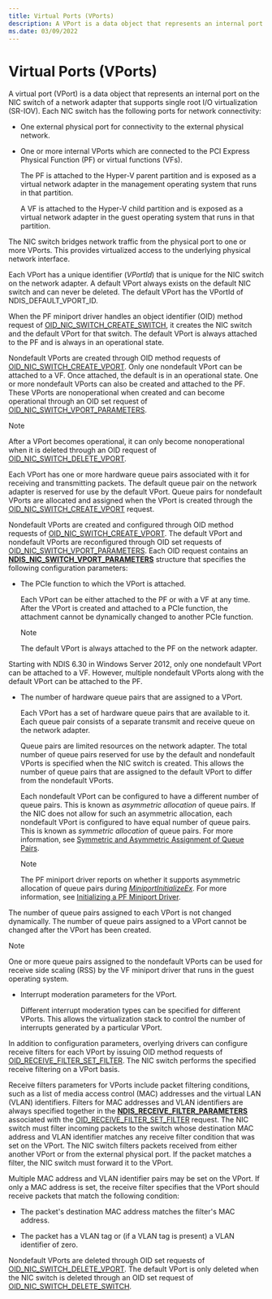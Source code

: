 ```yaml
---
title: Virtual Ports (VPorts)
description: A VPort is a data object that represents an internal port on the NIC switch of a network adapter that supports single root I/O virtualization (SR-IOV).
ms.date: 03/09/2022
---
```


# Virtual Ports (VPorts)


A virtual port (VPort) is a data object that represents an internal port on the NIC switch of a network adapter that supports single root I/O virtualization (SR-IOV). Each NIC switch has the following ports for network connectivity:

-   One external physical port for connectivity to the external physical network.

-   One or more internal VPorts which are connected to the PCI Express Physical Function (PF) or virtual functions (VFs).

    The PF is attached to the Hyper-V parent partition and is exposed as a virtual network adapter in the management operating system that runs in that partition.

    A VF is attached to the Hyper-V child partition and is exposed as a virtual network adapter in the guest operating system that runs in that partition.

The NIC switch bridges network traffic from the physical port to one or more VPorts. This provides virtualized access to the underlying physical network interface.

Each VPort has a unique identifier (*VPortId*) that is unique for the NIC switch on the network adapter. A default VPort always exists on the default NIC switch and can never be deleted. The default VPort has the VPortId of NDIS\_DEFAULT\_VPORT\_ID.

When the PF miniport driver handles an object identifier (OID) method request of [OID\_NIC\_SWITCH\_CREATE\_SWITCH](./oid-nic-switch-create-switch.md), it creates the NIC switch and the default VPort for that switch. The default VPort is always attached to the PF and is always in an operational state.

Nondefault VPorts are created through OID method requests of [OID\_NIC\_SWITCH\_CREATE\_VPORT](./oid-nic-switch-create-vport.md). Only one nondefault VPort can be attached to a VF. Once attached, the default is in an operational state. One or more nondefault VPorts can also be created and attached to the PF. These VPorts are nonoperational when created and can become operational through an OID set request of [OID\_NIC\_SWITCH\_VPORT\_PARAMETERS](./oid-nic-switch-vport-parameters.md).

> [!NOTE]
> After a VPort becomes operational, it can only become nonoperational when it is deleted through an OID request of [OID\_NIC\_SWITCH\_DELETE\_VPORT](./oid-nic-switch-delete-vport.md).



Each VPort has one or more hardware queue pairs associated with it for receiving and transmitting packets. The default queue pair on the network adapter is reserved for use by the default VPort. Queue pairs for nondefault VPorts are allocated and assigned when the VPort is created through the [OID\_NIC\_SWITCH\_CREATE\_VPORT](./oid-nic-switch-create-vport.md) request.

Nondefault VPorts are created and configured through OID method requests of [OID\_NIC\_SWITCH\_CREATE\_VPORT](./oid-nic-switch-create-vport.md). The default VPort and nondefault VPorts are reconfigured through OID set requests of [OID\_NIC\_SWITCH\_VPORT\_PARAMETERS](./oid-nic-switch-vport-parameters.md). Each OID request contains an [**NDIS\_NIC\_SWITCH\_VPORT\_PARAMETERS**](/windows-hardware/drivers/ddi/ntddndis/ns-ntddndis-_ndis_nic_switch_vport_parameters) structure that specifies the following configuration parameters:

-   The PCIe function to which the VPort is attached.

    Each VPort can be either attached to the PF or with a VF at any time. After the VPort is created and attached to a PCIe function, the attachment cannot be dynamically changed to another PCIe function.

    > [!NOTE]
    > The default VPort is always attached to the PF on the network adapter.




Starting with NDIS 6.30 in Windows Server 2012, only one nondefault VPort can be attached to a VF. However, multiple nondefault VPorts along with the default VPort can be attached to the PF.


-   The number of hardware queue pairs that are assigned to a VPort.

    Each VPort has a set of hardware queue pairs that are available to it. Each queue pair consists of a separate transmit and receive queue on the network adapter.

    Queue pairs are limited resources on the network adapter. The total number of queue pairs reserved for use by the default and nondefault VPorts is specified when the NIC switch is created. This allows the number of queue pairs that are assigned to the default VPort to differ from the nondefault VPorts.

    Each nondefault VPort can be configured to have a different number of queue pairs. This is known as *asymmetric allocation* of queue pairs. If the NIC does not allow for such an asymmetric allocation, each nondefault VPort is configured to have equal number of queue pairs. This is known as *symmetric allocation* of queue pairs. For more information, see [Symmetric and Asymmetric Assignment of Queue Pairs](symmetric-and-asymmetric-assignment-of-queue-pairs.md).

    > [!NOTE]
    > The PF miniport driver reports on whether it supports asymmetric allocation of queue pairs during [*MiniportInitializeEx*](/windows-hardware/drivers/ddi/ndis/nc-ndis-miniport_initialize). For more information, see [Initializing a PF Miniport Driver](initializing-a-pf-miniport-driver.md).




The number of queue pairs assigned to each VPort is not changed dynamically. The number of queue pairs assigned to a VPort cannot be changed after the VPort has been created.

> [!NOTE]
> One or more queue pairs assigned to the nondefault VPorts can be used for receive side scaling (RSS) by the VF miniport driver that runs in the guest operating system.




-   Interrupt moderation parameters for the VPort.

    Different interrupt moderation types can be specified for different VPorts. This allows the virtualization stack to control the number of interrupts generated by a particular VPort.

In addition to configuration parameters, overlying drivers can configure receive filters for each VPort by issuing OID method requests of [OID\_RECEIVE\_FILTER\_SET\_FILTER](./oid-receive-filter-set-filter.md). The NIC switch performs the specified receive filtering on a VPort basis.

Receive filters parameters for VPorts include packet filtering conditions, such as a list of media access control (MAC) addresses and the virtual LAN (VLAN) identifiers. Filters for MAC addresses and VLAN identifiers are always specified together in the [**NDIS\_RECEIVE\_FILTER\_PARAMETERS**](/windows-hardware/drivers/ddi/ntddndis/ns-ntddndis-_ndis_receive_filter_parameters) associated with the [OID\_RECEIVE\_FILTER\_SET\_FILTER](./oid-receive-filter-set-filter.md) request. The NIC switch must filter incoming packets to the switch whose destination MAC address and VLAN identifier matches any receive filter condition that was set on the VPort. The NIC switch filters packets received from either another VPort or from the external physical port. If the packet matches a filter, the NIC switch must forward it to the VPort.

Multiple MAC address and VLAN identifier pairs may be set on the VPort. If only a MAC address is set, the receive filter specifies that the VPort should receive packets that match the following condition:

-   The packet's destination MAC address matches the filter's MAC address.

-   The packet has a VLAN tag or (if a VLAN tag is present) a VLAN identifier of zero.

Nondefault VPorts are deleted through OID set requests of [OID\_NIC\_SWITCH\_DELETE\_VPORT](./oid-nic-switch-create-vport.md). The default VPort is only deleted when the NIC switch is deleted through an OID set request of [OID\_NIC\_SWITCH\_DELETE\_SWITCH](./oid-nic-switch-delete-switch.md).
